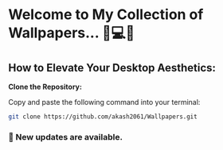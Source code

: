# Welcome to My Collection of Wallpapers... 💫💻🌌


## How to Elevate Your Desktop Aesthetics:

 **Clone the Repository:**
 
   Copy and paste the following command into your terminal:
   ```bash
   git clone https://github.com/akash2061/Wallpapers.git
   ```
### 🚀 New updates are available.
